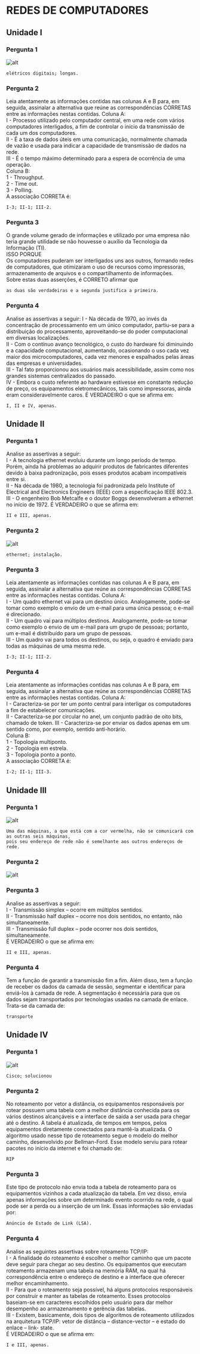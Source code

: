 # REDES DE COMPUTADORES

## Unidade I

### Pergunta 1  

![alt](https://github.com/JefersonMelo/04-UNICSUL/blob/master/05-Semestre/06-Redes-de-Computadores/images/img_I.png)  

```"
elétricos digitais; longas.
```

### Pergunta 2  

Leia atentamente as informações contidas nas colunas A e B para, em seguida, assinalar a alternativa que reúne as correspondências CORRETAS entre as informações nestas contidas.
Coluna A:  
I - Processo utilizado pelo computador central, em uma rede com vários computadores interligados, a fim de controlar o início da transmissão de cada um dos computadores.  
II - É a taxa de dados úteis em uma comunicação, normalmente chamada de vazão e usada para indicar a capacidade de transmissão de dados na rede.  
III - É o tempo máximo determinado para a espera de ocorrência de uma operação.  
Coluna B:  
1 - Throughput.  
2 - Time out.  
3 - Polling.  
A associação CORRETA é:  

```"
I-3; II-1; III-2.
```

### Pergunta 3

O grande volume gerado de informações e utilizado por uma empresa não teria grande utilidade se não houvesse o auxílio da Tecnologia da Informação (TI).  
                                                                                                   ISSO PORQUE  
Os computadores puderam ser interligados uns aos outros, formando redes de computadores, que otimizaram o uso de recursos como impressoras, armazenamento de arquivos e o compartilhamento de informações.  
Sobre estas duas asserções, é CORRETO afirmar que  

```"
as duas são verdadeiras e a segunda justifica a primeira.
```

### Pergunta 4

Analise as assertivas a seguir:
I - Na década de 1970, ao invés da concentração de processamento em um único computador, partiu-se para a distribuição do processamento, aproveitando-se do poder computacional em diversas localizações.  
II - Com o contínuo avanço tecnológico, o custo do hardware foi diminuindo e a capacidade computacional, aumentando, ocasionando o uso cada vez maior dos microcomputadores, cada vez menores e espalhados pelas áreas das empresas e universidades.  
III - Tal fato proporcionou aos usuários mais acessibilidade, assim como nos grandes sistemas centralizados do passado.  
IV - Embora o custo referente ao hardware estivesse em constante redução de preço, os equipamentos eletromecânicos, tais como impressoras, ainda eram consideravelmente caros.
É VERDADEIRO o que se afirma em:  

```"
I, II e IV, apenas.
```

## Unidade II

### Pergunta 1

Analise as assertivas a seguir:  
I - A tecnologia ethernet evoluiu durante um longo período de tempo. Porém, ainda há problemas ao adquirir produtos de fabricantes diferentes devido à baixa padronização, pois esses produtos acabam incompatíveis entre si.  
II - Na década de 1980, a tecnologia foi padronizada pelo Institute of Electrical and Electronics Engineers (IEEE) com a especificação IEEE 802.3.
III - O engenheiro Bob Metcalfe e o doutor Boggs desenvolveram a ethernet no início de 1972.
É VERDADEIRO o que se afirma em:  

```"
II e III, apenas.
```

### Pergunta 2

![alt](https://github.com/JefersonMelo/04-UNICSUL/blob/master/05-Semestre/06-Redes-de-Computadores/images/img_II.png)  

```"
ethernet; instalação.
```

### Pergunta 3

Leia atentamente as informações contidas nas colunas A e B para, em seguida, assinalar a alternativa que reúne as correspondências CORRETAS entre as informações nestas contidas.
Coluna A:  
I - Um quadro ethernet vai para um destino único. Analogamente, pode-se tomar como exemplo o envio de um e-mail para uma única pessoa; o e-mail é direcionado.  
II - Um quadro vai para múltiplos destinos. Analogamente, pode-se tomar como exemplo o envio de um e-mail para um grupo de pessoas; portanto, um e-mail é distribuído para um grupo de pessoas.  
III - Um quadro vai para todos os destinos, ou seja, o quadro é enviado para todas as máquinas de uma mesma rede.  

```"
I-3; II-1; III-2.
```  

### Pergunta 4

Leia atentamente as informações contidas nas colunas A e B para, em seguida, assinalar a alternativa que reúne as correspondências CORRETAS entre as informações nestas contidas.
Coluna A:  
I - Caracteriza-se por ter um ponto central para interligar os computadores a fim de estabelecer comunicações.  
II - Caracteriza-se por circular no anel, um conjunto padrão de oito bits, chamado de token.
III - Caracteriza-se por enviar os dados apenas em um sentido como, por exemplo, sentido anti-horário.  
Coluna B:  
1 - Topologia multiponto.  
2 - Topologia em estrela.  
3 - Topologia ponto a ponto.  
A associação CORRETA é:  

```"
I-2; II-1; III-3.
```

## Unidade III  

### Pergunta 1  

![alt](https://github.com/JefersonMelo/04-UNICSUL/blob/master/05-Semestre/06-Redes-de-Computadores/images/img_III.png)  

```"
Uma das máquinas, a que está com a cor vermelha, não se comunicará com as outras seis máquinas,
pois seu endereço de rede não é semelhante aos outros endereços de rede.
```

### Pergunta 2

![alt](https://github.com/JefersonMelo/04-UNICSUL/blob/master/05-Semestre/06-Redes-de-Computadores/images/img_IV.png)  

### Pergunta 3

Analise as assertivas a seguir:  
I - Transmissão simplex – ocorre em múltiplos sentidos.  
II - Transmissão half duplex – ocorre nos dois sentidos, no entanto, não simultaneamente.  
III - Transmissão full duplex – pode ocorrer nos dois sentidos, simultaneamente.  
É VERDADEIRO o que se afirma em:  

```"
II e III, apenas.
```

### Pergunta 4

Tem a função de garantir a transmissão fim a fim. Além disso, tem a função de receber os dados da camada de sessão, segmentar e identificar para enviá-los à camada de rede. A segmentação é necessária para que os dados sejam transportados por tecnologias usadas na camada de enlace.  
Trata-se da camada de:  

```"
transporte
```

## Unidade IV

### Pergunta 1

![alt](https://github.com/JefersonMelo/04-UNICSUL/blob/master/05-Semestre/06-Redes-de-Computadores/images/img_V.png)  

```"
Cisco; solucionou
```

### Pergunta 2

No roteamento por vetor a distância, os equipamentos responsáveis por rotear possuem uma tabela com a melhor distância conhecida para os vários destinos alcançáveis e a interface de saída a ser usada para chegar até o destino. A tabela é atualizada, de tempos em tempos, pelos equipamentos diretamente conectados para mantê-la atualizada. O algoritmo usado nesse tipo de roteamento segue o modelo do melhor caminho, desenvolvido por Bellman-Ford. Esse modelo serviu para rotear pacotes no início da internet e foi chamado de:  

```"
RIP
```

### Pergunta 3

Este tipo de protocolo não envia toda a tabela de roteamento para os equipamentos vizinhos a cada atualização da tabela. Em vez disso, envia apenas informações sobre um determinado evento ocorrido na rede, o qual pode ser a perda ou a inserção de um link. Essas informações são enviadas por:  

```"
Anúncio de Estado de Link (LSA).
```

### Pergunta 4

Analise as seguintes assertivas sobre roteamento TCP/IP:  
I - A finalidade do roteamento é escolher o melhor caminho que um pacote deve seguir para chegar ao seu destino. Os equipamentos que executam roteamento armazenam uma tabela na memória RAM, na qual há correspondência entre o endereço de destino e a interface que oferecer melhor encaminhamento.  
II - Para que o roteamento seja possível, há alguns protocolos responsáveis por construir e manter as tabelas de roteamento. Esses protocolos baseiam-se em caracteres escolhidos pelo usuário para dar melhor desempenho ao armazenamento e gerência das tabelas.  
III - Existem, basicamente, dois tipos de algoritmos de roteamento utilizados na arquitetura TCP/IP: vetor de distância – distance-vector – e estado do enlace – link- state.  
É VERDADEIRO o que se afirma em:  

```"
I e III, apenas.
```


